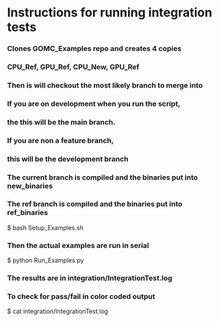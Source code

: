 # Instructions for running integration tests

### Clones GOMC_Examples repo and creates 4 copies 
### CPU_Ref, GPU_Ref, CPU_New, GPU_Ref
### Then is will checkout the most likely branch to merge into
### If you are on development when you run the script,
### the this will be the main branch.
###
### If you are non a feature branch, 
### this will be the development branch
###
### The current branch is compiled and the binaries put into new_binaries 
### The ref branch is compiled and the binaries put into ref_binaries 

$ bash Setup_Examples.sh 

### Then the actual examples are run in serial

$ python Run_Examples.py

### The results are in integration/IntegrationTest.log
### To check for pass/fail in color coded output

$ cat integration/IntegrationTest.log
